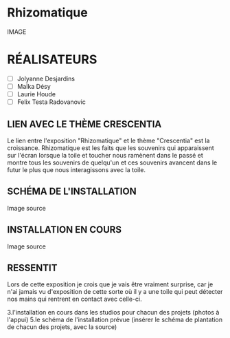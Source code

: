 # Rhizomatique

IMAGE

# RÉALISATEURS
- [ ] Jolyanne Desjardins
- [ ] MaÏka Désy
- [ ] Laurie Houde
- [ ] Felix Testa Radovanovic

## LIEN AVEC LE THÈME CRESCENTIA
Le lien entre l'exposition "Rhizomatique" et le thème "Crescentia" est la croissance. Rhizomatique est les faits que les souvenirs qui apparaissent sur l'écran lorsque la toile et toucher nous ramènent dans le passé et montre tous les souvenirs de quelqu'un et ces souvenirs avancent dans le futur le plus que nous interagissons avec la toile.

## SCHÉMA DE L'INSTALLATION

Image
source

## INSTALLATION EN COURS

Image
source

## RESSENTIT
Lors de cette exposition je crois que je vais être vraiment surprise, car je n'ai jamais vu d'exposition de cette sorte où il y a une toile qui peut détecter nos mains qui rentrent en contact avec celle-ci.

3.l'installation en cours dans les studios pour chacun des projets (photos à l'appui)
5.le schéma de l'installation prévue (insérer le schéma de plantation de chacun des projets, avec la source)
